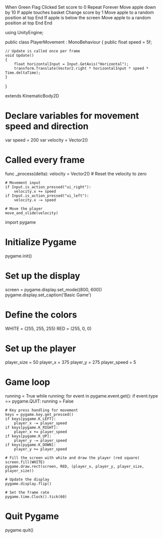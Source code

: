 When Green Flag Clicked
    Set score to 0
    Repeat Forever
        Move apple down by 10
        If apple touches basket
            Change score by 1
            Move apple to a random position at top
        End
        If apple is below the screen
            Move apple to a random position at top
        End
    End

using UnityEngine;

public class PlayerMovement : MonoBehaviour
{
    public float speed = 5f;

    // Update is called once per frame
    void Update()
    {
        float horizontalInput = Input.GetAxis("Horizontal");
        transform.Translate(Vector2.right * horizontalInput * speed * Time.deltaTime);
    }
}


extends KinematicBody2D

# Declare variables for movement speed and direction
var speed = 200
var velocity = Vector2()

# Called every frame
func _process(delta):
    velocity = Vector2() # Reset the velocity to zero
    
    # Movement input
    if Input.is_action_pressed("ui_right"):
        velocity.x += speed
    if Input.is_action_pressed("ui_left"):
        velocity.x -= speed
    
    # Move the player
    move_and_slide(velocity)

import pygame

# Initialize Pygame
pygame.init()

# Set up the display
screen = pygame.display.set_mode((800, 600))
pygame.display.set_caption('Basic Game')

# Define the colors
WHITE = (255, 255, 255)
RED = (255, 0, 0)

# Set up the player
player_size = 50
player_x = 375
player_y = 275
player_speed = 5

# Game loop
running = True
while running:
    for event in pygame.event.get():
        if event.type == pygame.QUIT:
            running = False
    
    # Key press handling for movement
    keys = pygame.key.get_pressed()
    if keys[pygame.K_LEFT]:
        player_x -= player_speed
    if keys[pygame.K_RIGHT]:
        player_x += player_speed
    if keys[pygame.K_UP]:
        player_y -= player_speed
    if keys[pygame.K_DOWN]:
        player_y += player_speed
    
    # Fill the screen with white and draw the player (red square)
    screen.fill(WHITE)
    pygame.draw.rect(screen, RED, (player_x, player_y, player_size, player_size))

    # Update the display
    pygame.display.flip()

    # Set the frame rate
    pygame.time.Clock().tick(60)

# Quit Pygame
pygame.quit()
